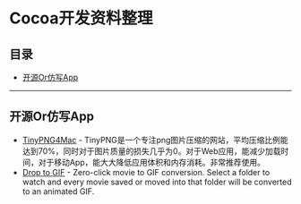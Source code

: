 # Cocoa开发资料整理

## 目录

- [开源Or仿写App](#开源or仿写app)

***

## 开源Or仿写App

* [TinyPNG4Mac](https://github.com/kyleduo/TinyPNG4Mac) - TinyPNG是一个专注png图片压缩的网站，平均压缩比例能达到70%，同时对于图片质量的损失几乎为0。对于Web应用，能减少加载时间，对于移动App，能大大降低应用体积和内存消耗。非常推荐使用。
* [Drop to GIF](https://github.com/mortenjust/droptogif) - Zero-click movie to GIF conversion. Select a folder to watch and every movie saved or moved into that folder will be converted to an animated GIF.
